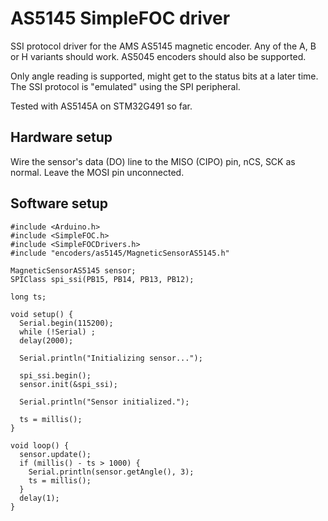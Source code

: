 # AS5145 SimpleFOC driver

SSI protocol driver for the AMS AS5145 magnetic encoder. Any of the A, B or H variants should work. AS5045 encoders should also be supported.

Only angle reading is supported, might get to the status bits at a later time.
The SSI protocol is "emulated" using the SPI peripheral.

Tested with AS5145A on STM32G491 so far.

## Hardware setup

Wire the sensor's data (DO) line to the MISO (CIPO) pin, nCS, SCK as normal. Leave the MOSI pin unconnected.

## Software setup

```
#include <Arduino.h>
#include <SimpleFOC.h>
#include <SimpleFOCDrivers.h>
#include "encoders/as5145/MagneticSensorAS5145.h"

MagneticSensorAS5145 sensor;
SPIClass spi_ssi(PB15, PB14, PB13, PB12);

long ts;

void setup() {
  Serial.begin(115200);
  while (!Serial) ;
  delay(2000);

  Serial.println("Initializing sensor...");

  spi_ssi.begin();
  sensor.init(&spi_ssi);

  Serial.println("Sensor initialized.");

  ts = millis();
}

void loop() {
  sensor.update();
  if (millis() - ts > 1000) {
    Serial.println(sensor.getAngle(), 3);
    ts = millis();
  }
  delay(1);
}
```